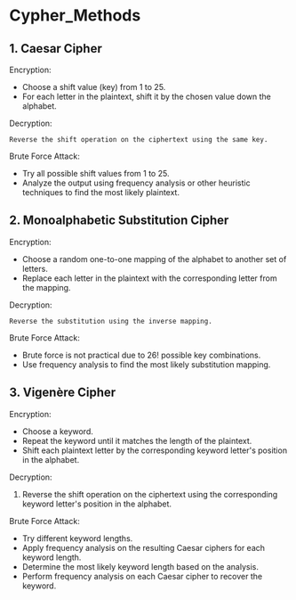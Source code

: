 # Cypher_Methods

## 1. Caesar Cipher
Encryption:

+	Choose a shift value (key) from 1 to 25.
+	For each letter in the plaintext, shift it by the chosen value down the alphabet.

Decryption:

	Reverse the shift operation on the ciphertext using the same key.
	
Brute Force Attack:

+	Try all possible shift values from 1 to 25.
+	Analyze the output using frequency analysis or other heuristic techniques to find the most likely plaintext.

## 2. Monoalphabetic Substitution Cipher

Encryption:

+	Choose a random one-to-one mapping of the alphabet to another set of letters.
+	Replace each letter in the plaintext with the corresponding letter from the mapping.

Decryption:

	Reverse the substitution using the inverse mapping.
	
Brute Force Attack:

+	Brute force is not practical due to 26! possible key combinations.
+	Use frequency analysis to find the most likely substitution mapping.

## 3. Vigenère Cipher

Encryption:

+	Choose a keyword.
+	Repeat the keyword until it matches the length of the plaintext.
+	Shift each plaintext letter by the corresponding keyword letter's position in the alphabet.


Decryption: 

1. Reverse the shift operation on the ciphertext using the corresponding keyword letter's position in the alphabet.

Brute Force Attack:

+	Try different keyword lengths. 
+	Apply frequency analysis on the resulting Caesar ciphers for each keyword length.
+	Determine the most likely keyword length based on the analysis.
+	Perform frequency analysis on each Caesar cipher to recover the keyword.


